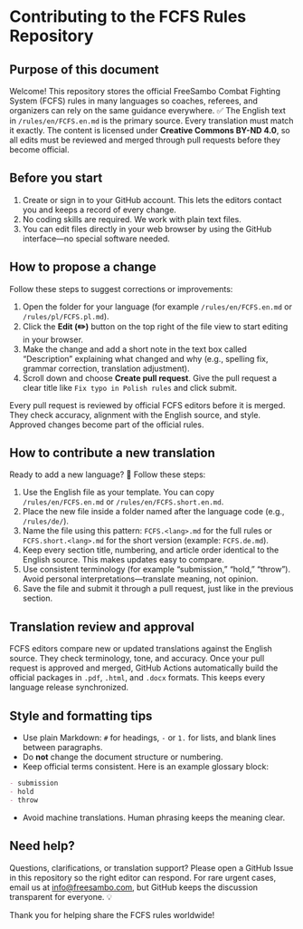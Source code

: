 # Contributing to the FCFS Rules Repository

## Purpose of this document
Welcome! This repository stores the official FreeSambo Combat Fighting System (FCFS) rules in many languages so coaches, referees, and organizers can rely on the same guidance everywhere. ✅ The English text in `/rules/en/FCFS.en.md` is the primary source. Every translation must match it exactly. The content is licensed under **Creative Commons BY-ND 4.0**, so all edits must be reviewed and merged through pull requests before they become official.

## Before you start
1. Create or sign in to your GitHub account. This lets the editors contact you and keeps a record of every change.
2. No coding skills are required. We work with plain text files.
3. You can edit files directly in your web browser by using the GitHub interface—no special software needed.

## How to propose a change
Follow these steps to suggest corrections or improvements:
1. Open the folder for your language (for example `/rules/en/FCFS.en.md` or `/rules/pl/FCFS.pl.md`).
2. Click the **Edit (✏️)** button on the top right of the file view to start editing in your browser.
3. Make the change and add a short note in the text box called “Description” explaining what changed and why (e.g., spelling fix, grammar correction, translation adjustment).
4. Scroll down and choose **Create pull request**. Give the pull request a clear title like `Fix typo in Polish rules` and click submit.

Every pull request is reviewed by official FCFS editors before it is merged. They check accuracy, alignment with the English source, and style. Approved changes become part of the official rules.

## How to contribute a new translation
Ready to add a new language? 📝 Follow these steps:
1. Use the English file as your template. You can copy `/rules/en/FCFS.en.md` or `/rules/en/FCFS.short.en.md`.
2. Place the new file inside a folder named after the language code (e.g., `/rules/de/`).
3. Name the file using this pattern: `FCFS.<lang>.md` for the full rules or `FCFS.short.<lang>.md` for the short version (example: `FCFS.de.md`).
4. Keep every section title, numbering, and article order identical to the English source. This makes updates easy to compare.
5. Use consistent terminology (for example “submission,” “hold,” “throw”). Avoid personal interpretations—translate meaning, not opinion.
6. Save the file and submit it through a pull request, just like in the previous section.

## Translation review and approval
FCFS editors compare new or updated translations against the English source. They check terminology, tone, and accuracy. Once your pull request is approved and merged, GitHub Actions automatically build the official packages in `.pdf`, `.html`, and `.docx` formats. This keeps every language release synchronized.

## Style and formatting tips
- Use plain Markdown: `#` for headings, `-` or `1.` for lists, and blank lines between paragraphs.
- Do **not** change the document structure or numbering.
- Keep official terms consistent. Here is an example glossary block:

```markdown
- submission
- hold
- throw
```

- Avoid machine translations. Human phrasing keeps the meaning clear.

## Need help?
Questions, clarifications, or translation support? Please open a GitHub Issue in this repository so the right editor can respond. For rare urgent cases, email us at [info@freesambo.com](mailto:info@freesambo.com), but GitHub keeps the discussion transparent for everyone. 💡

Thank you for helping share the FCFS rules worldwide!

